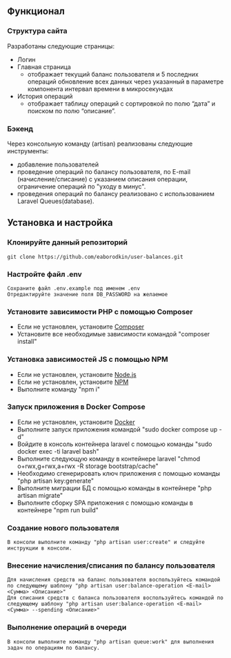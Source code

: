 ## Функционал

### Структура сайта
Разработаны следующие страницы:
- Логин
- Главная страница 
  - отображает текущий баланс пользователя и 5 последних операций
  обновление всех данных через указанный в параметре компонента интервал времени в микросекундах 
- История операций 
  - отображает таблицу операций с сортировкой по полю “дата” и поиском по полю “описание”.

### Бэкенд
Через консольную команду (artisan) реализованы следующие инструменты:
- добавление пользователей 
- проведение операций по балансу пользователя, по E-mail (начисление/списание) с указанием описания операции, ограничение операций по "уходу в минус".
- проведения операций по балансу реализовано с использованием Laravel Queues(database).

## Установка и настройка

### Клонируйте данный репозиторий 
    git clone https://github.com/eaborodkin/user-balances.git
### Настройте файл .env
    Сохраните файл .env.example под именем .env
    Отредактируйте значение поля DB_PASSWORD на желаемое
### Установите зависимости PHP с помощью Composer
- Если не установлен, установите [Composer](https://getcomposer.org/)
- Установите все необходимые зависимости командой "composer install"
### Установка зависимостей JS с помощью NPM
- Если не установлен, установите [Node.js](https://nodejs.org)
- Если не установлен, установите [NPM](https://www.npmjs.com/)
- Выполните команду "npm i"
### Запуск приложения в Docker Compose
- Если не установлен, установите [Docker](https://www.docker.com/)
- Выполните запуск приложения командой "sudo docker compose up -d"
- Войдите в консоль контейнера laravel с помощью команды "sudo docker exec -ti laravel bash"
- Выполните следующую команду в контейнере laravel "chmod o+rwx,g+rwx,a+rwx -R storage bootstrap/cache"
- Необходимо сгенерировать ключ приложения с помощью команды "php artisan key:generate"
- Выполните миграции БД с помощью команды в контейнере "php artisan migrate"
- Выполните сборку SPA приложения с помощью команды в контейнере "npm run build"
### Создание нового пользователя
    В консоли выполните команду "php artisan user:create" и следуйте инструкции в консоли.
### Внесение начисления/списания по балансу пользователя
    Для начисления средств на баланс пользователя воспользуйтесь командой по следующему шаблону "php artisan user:balance-operation <E-mail> <Сумма> <Описание>"
    Для списания средств с баланса пользователя воспользуйтесь командой по следующему шаблону "php artisan user:balance-operation <E-mail> <Сумма> --spending <Описание>"
### Выполнение операций в очереди
    В консоли выполните команду "php artisan queue:work" для выполнения задач по операциям по балансу. 
